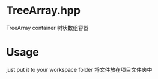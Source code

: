# TreeArray.hpp
TreeArray container 树状数组容器
# Usage
just put it to your workspace folder 将文件放在项目文件夹中

